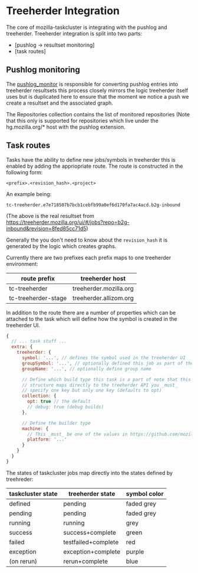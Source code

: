 # Treeherder Integration

The core of mozilla-taskcluster is integrating with the pushlog and
treeherder. Treeherder integration is split into two parts:

 - [pushlog -> resultset monitoring]
 - [task routes]


## Pushlog monitoring

The [pushlog_monitor](./src/bin/pushlog_monitor.js) is responsible for
converting pushlog entries into treeherder resultsets this process
closely mirrors the logic treeherder itself uses but is duplicated here
to ensure that the moment we notice a push we create a resultset and the
associated graph.

The Repositories collection contains the list of monitored repositories
(Note that this only is supported for repositories which live under the
hg.mozilla.org/* host with the pushlog extension.

## Task routes

Tasks have the ability to define new jobs/symbols in treeherder
this is enabled by adding the appriopriate route. The route is
constructed in the following form:

```
<prefix>.<revision_hash>.<project>
```

An example being:

```
tc-treeherder.e7e718507b7bcb1cebfb99a0ef6d170fa7ac4acd.b2g-inbound
```

(The above is the real resultset from https://treeherder.mozilla.org/ui/#/jobs?repo=b2g-inbound&revision=8fed85cc71d5)

Generally the you don't need to know about the `revision_hash` it is
generated by the logic which creates graphs.

Currently there are two prefixes each prefix maps to one treeherder
environment:

| route prefix        | treeherder host |
|---------------------|------------------------|
| tc-treeherder       | treeherder.mozilla.org |
| tc-treeherder-stage | treeherder.allizom.org |

In addition to the route there are a number of properties which can be
attached to the task which will define how the symbol is created in the
treeherder UI.

```js
{
  // ... task stuff ...
  extra: {
    treeherder: {
      symbol: '...', // defines the symbol used in the treeherder UI
      groupSymbol: '...', // optionally defined this job as part of the group symbol
      groupName: '...', // optionally define group name

      // Define which build type this task is a part of note that this
      // structure maps directly to the treeherder API you _must_
      // specify one key but only one key (defaults to opt)
      collection: {
        opt: true // the default
        // debug: true (debug builds)
      },

      // Define the builder type
      machine: {
        // This _must_ be one of the values in https://github.com/mozilla/treeherder-service/blob/31acccb58082b3cbcfb8bc44c10d3c2346962701/treeherder/webapp/api/resultset.py#L19
        platform: '...'
      }
    }
  }
}
```

The states of taskcluster jobs map directly into the states defined by
treehreder:

| taskcluster state | treeherder state | symbol color |
| ----------------- | ---------------- | ------------ |
| defined           | pending          | faded grey   |
| pending           | pending          | faded grey   |
| running           | running          | grey         |
| success           | success+complete | green        |
| failed            | testfailed+complete | red       |
| exception         | exception+complete  | purple    |
| (on rerun)        | rerun+complete      | blue      |
